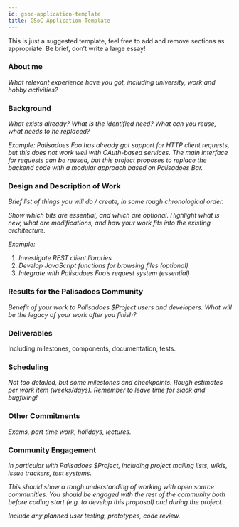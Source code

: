 ```yaml
---
id: gsoc-application-template
title: GSoC Application Template
---
```


This is just a suggested template, feel free to add and remove sections as appropriate. Be brief, don’t write a large essay!

### About me

*What relevant experience have you got, including university, work and hobby activities?*

### Background

*What exists already? What is the identified need? What can you reuse, what needs to he replaced?*

*Example: Palisadoes Foo has already got support for HTTP client requests, but this does not work well with OAuth-based services. The main interface for requests can be reused, but this project proposes to replace the backend code with a modular approach based on Palisadoes Bar.*

### Design and Description of Work

*Brief list of things you will do / create, in some rough chronological order.*

*Show which bits are essential, and which are optional. Highlight what is new, what are modifications, and how your work fits into the existing architecture.*

*Example:*

1. *Investigate REST client libraries*
1. *Develop JavaScript functions for browsing files (optional)*
1. *Integrate with Palisadoes Foo’s request system (essential)*

### Results for the Palisadoes Community

*Benefit of your work to Palisadoes $Project users and developers. What will be the legacy of your work after you finish?*

### Deliverables

Including milestones, components, documentation, tests.

### Scheduling

*Not too detailed, but some milestones and checkpoints. Rough estimates per work item (weeks/days). Remember to leave time for slack and bugfixing!*

### Other Commitments

*Exams, part time work, holidays, lectures.*

### Community Engagement

*In particular with Palisadoes $Project, including project mailing lists, wikis, issue trackers, test systems.*

*This should show a rough understanding of working with open source communities. You should be engaged with the rest of the community both before coding start (e.g. to develop this proposal) and during the project.*

*Include any planned user testing, prototypes, code review.*
